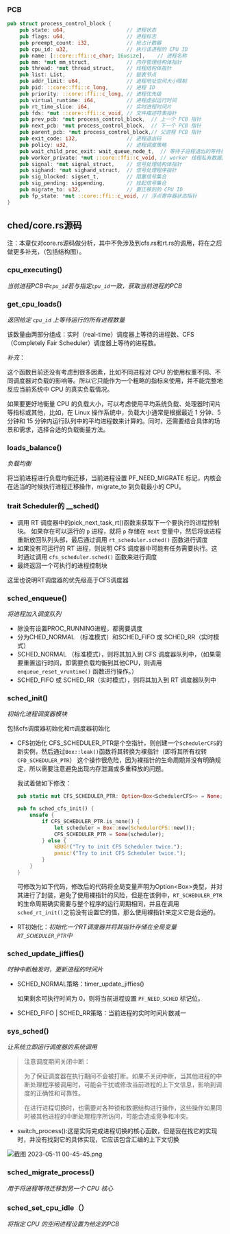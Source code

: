### PCB

```rust
pub struct process_control_block {
    pub state: u64,                    // 进程状态
    pub flags: u64,                    // 进程标志
    pub preempt_count: i32,            // 抢占计数器
    pub cpu_id: u32,                   // 执行该进程的 CPU ID
    pub name: [::core::ffi::c_char; 16usize],    // 进程名称
    pub mm: *mut mm_struct,            // 内存管理结构体指针
    pub thread: *mut thread_struct,    // 线程结构体指针
    pub list: List,                    // 链表节点
    pub addr_limit: u64,               // 进程地址空间大小限制
    pub pid: ::core::ffi::c_long,      // 进程 ID
    pub priority: ::core::ffi::c_long, // 进程优先级
    pub virtual_runtime: i64,          // 进程虚拟运行时间
    pub rt_time_slice: i64,            // 实时进程时间片
    pub fds: *mut ::core::ffi::c_void, // 文件描述符表指针
    pub prev_pcb: *mut process_control_block,  // 上一个 PCB 指针
    pub next_pcb: *mut process_control_block,  // 下一个 PCB 指针
    pub parent_pcb: *mut process_control_block,// 父进程 PCB 指针
    pub exit_code: i32,                // 进程退出码
    pub policy: u32,                   // 进程调度策略
    pub wait_child_proc_exit: wait_queue_node_t,  // 等待子进程退出的等待队列节点
    pub worker_private: *mut ::core::ffi::c_void, // worker 线程私有数据指针
    pub signal: *mut signal_struct,    // 信号处理结构体指针
    pub sighand: *mut sighand_struct,  // 信号处理程序指针
    pub sig_blocked: sigset_t,         // 阻塞信号集合
    pub sig_pending: sigpending,       // 挂起信号集合
    pub migrate_to: u32,               // 要迁移到的 CPU ID
    pub fp_state: *mut ::core::ffi::c_void, // 浮点寄存器状态指针
}
```

## ched/core.rs源码

注：本章仅对core.rs源码做分析，其中不免涉及到cfs.rs和rt.rs的调用，将在之后做更多补充，（包括结构图）。


### **cpu_executing()**

*当前进程PCB中`cpu_id`若与指定`cpu_id`一致，获取当前进程的PCB*

### get_cpu_loads()

*返回给定 `cpu_id` 上等待运行的所有进程数量*

该数量由两部分组成：实时（real-time）调度器上等待的进程数、CFS（Completely Fair Scheduler）调度器上等待的进程数。

*补充*：

这个函数目前还没有考虑到很多因素，比如不同进程对 CPU 的使用权重不同、不同调度器对负载的影响等。所以它只能作为一个粗略的指标来使用，并不能完整地反应当前系统中 CPU 的真实负载情况。

如果要更好地衡量 CPU 的负载大小，可以考虑使用平均系统负载、处理器时间片等指标或其他，比如，在 Linux 操作系统中，负载大小通常是根据最近 1 分钟、5 分钟和 15 分钟内运行队列中的平均进程数来计算的。同时，还需要结合具体的场景和需求，选择合适的负载衡量方法。

### loads_balance()

*负载均衡*

将当前进程进行负载均衡迁移，当前进程设置 PF_NEED_MIGRATE 标记，内核会在适当的时候执行进程迁移操作，migrate_to 到负载最小的 CPU。

### trait **Scheduler**的 __sched()

 - 调用 RT 调度器中的pick_next_task_rt()函数来获取下一个要执行的进程控制块。
   如果存在可以运行的 `p` 进程，就将 `p` 存储在 `next` 变量中，然后将该进程重新放回队列头部，最后通过调用 `rt_scheduler.sched()` 函数进行调度
 - 如果没有可运行的 RT 进程，则说明 CFS 调度器中可能有任务需要执行。这时通过调用 `cfs_scheduler.sched()` 函数来进行调度
 - 最终返回一个可执行的进程控制块

这里也说明RT调度器的优先级高于CFS调度器

### sched_enqueue()

*将进程加入调度队列*

- 除没有设置PROC_RUNNING进程，都需要调度
- 分为CHED_NORMAL （标准模式）和SCHED_FIFO 或 SCHED_RR（实时模式）
- SCHED_NORMAL （标准模式），则将其加入到 CFS 调度器队列中，（如果需要重置运行时间，即需要负载均衡到其他CPU，则调用 `enqueue_reset_vruntime()` 函数进行操作。）
- SCHED_FIFO 或 SCHED_RR（实时模式），则将其加入到 RT 调度器队列中

### **sched_init()**

*初始化进程调度器模块*

包括cfs调度器初始化和rt调度器初始化

- CFS初始化
  CFS_SCHEDULER_PTR是个空指针，则创建一个`SchedulerCFS`的新实例，然后通过`Box::leak()`函数将其转换为裸指针（即将其所有权转`CFD_SCHEDULER_PTR`）
  这个操作很危险，因为裸指针的生命周期并没有明确规定，所以需要注意避免出现内存泄漏或多重释放的问题。
  
  
  
  我试着做如下修改：
  
  ```rust
  pub static mut CFS_SCHEDULER_PTR: Option<Box<SchedulerCFS>> = None;
  
  pub fn sched_cfs_init() {
      unsafe {
          if CFS_SCHEDULER_PTR.is_none() {
              let scheduler = Box::new(SchedulerCFS::new());
              CFS_SCHEDULER_PTR = Some(scheduler);
          } else {
              kBUG!("Try to init CFS Scheduler twice.");
              panic!("Try to init CFS Scheduler twice.");
          }
      }
  }
  ```
  
  可修改为如下代码，修改后的代码将全局变量声明为Option<Box<SchedulerCFS>>类型，并对其进行了封装，避免了使用裸指针的风险，但是在该例中，`RT_SCHEDULER_PTR`的生命周期确实需要与整个程序的运行周期相同，并且在调用`sched_rt_init()`之前没有设置它的值，那么使用裸指针来定义它是合适的。
  
- RT初始化：*初始化一个RT调度器并将其指针存储在全局变量`RT_SCHEDULER_PTR`中*

  

### **sched_update_jiffies**()

*时钟中断触发时，更新进程的时间片*

- SCHED_NORMAL策略：timer_update_jiffies()

  如果剩余可执行时间为 0，则将当前进程设置 `PF_NEED_SCHED` 标记位。

- SCHED_FIFO | SCHED_RR策略：当前进程的实时时间片数减一

### **sys_sched**()

*让系统立即运行调度器的系统调用*

> 注意调度期间关闭中断：
>
> 为了保证调度器在执行期间不会被打断。如果不关闭中断，当其他进程的中断处理程序被调用时，可能会干扰或修改当前进程的上下文信息，影响到调度的正确性和可靠性。
>
> 在进行进程切换时，也需要对各种锁和数据结构进行操作，这些操作如果同时被其他进程的中断处理程序所访问，可能会造成竞争和冲突。

- switch_process():这是实际完成进程切换的核心函数，但是我在找它的实现时，并没有找到它的具体实现，它应该包含汇编的上下文切换

![截图 2023-05-11 00-45-45.png](https://s2.loli.net/2023/05/11/ngbUAcsWZiw8QPO.png)
### **sched_migrate_process()**

*用于将进程等待迁移到另一个 CPU 核心*

### **sched_set_cpu_idle（）**

*将指定 CPU 的空闲进程设置为给定的PCB*
